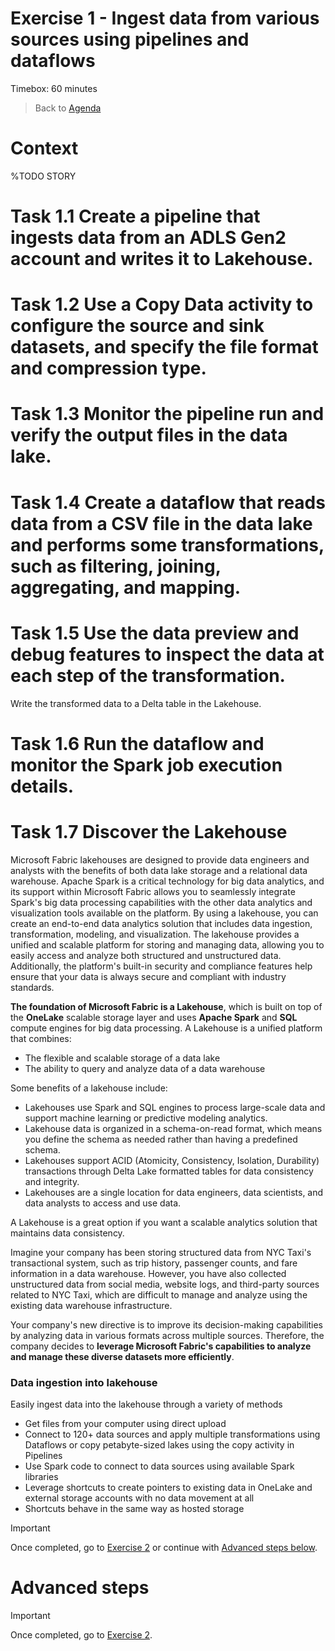 # Exercise 1 - Ingest data from various sources using pipelines and dataflows 

Timebox: 60 minutes
> Back to [Agenda](./../README.md#agenda)

# Context
%TODO STORY


# Task 1.1 Create a pipeline that ingests data from an ADLS Gen2 account and writes it to Lakehouse.


# Task 1.2 Use a Copy Data activity to configure the source and sink datasets, and specify the file format and compression type.

# Task 1.3 Monitor the pipeline run and verify the output files in the data lake. 

# Task 1.4 Create a dataflow that reads data from a CSV file in the data lake and performs some transformations, such as filtering, joining, aggregating, and mapping. 

# Task 1.5 Use the data preview and debug features to inspect the data at each step of the transformation.
Write the transformed data to a Delta table in the Lakehouse.

# Task 1.6 Run the dataflow and monitor the Spark job execution details. 

# Task 1.7 Discover the Lakehouse 

Microsoft Fabric lakehouses are designed to provide data engineers and analysts with the benefits of both data lake storage and a relational data warehouse. Apache Spark is a critical technology for big data analytics, and its support within Microsoft Fabric allows you to seamlessly integrate Spark's big data processing capabilities with the other data analytics and visualization tools available on the platform. 
By using a lakehouse, you can create an end-to-end data analytics solution that includes data ingestion, transformation, modeling, and visualization. The lakehouse provides a unified and scalable platform for storing and managing data, allowing you to easily access and analyze both structured and unstructured data. Additionally, the platform's built-in security and compliance features help ensure that your data is always secure and compliant with industry standards.


**The foundation of Microsoft Fabric is a Lakehouse**, which is built on top of the **OneLake** scalable storage layer and uses **Apache Spark** and **SQL** compute engines for big data processing. A Lakehouse is a unified platform that combines:
- The flexible and scalable storage of a data lake
- The ability to query and analyze data of a data warehouse

Some benefits of a lakehouse include:
- Lakehouses use Spark and SQL engines to process large-scale data and support machine learning or predictive modeling analytics.
- Lakehouse data is organized in a schema-on-read format, which means you define the schema as needed rather than having a predefined schema.
- Lakehouses support ACID (Atomicity, Consistency, Isolation, Durability) transactions through Delta Lake formatted tables for data consistency and integrity.
- Lakehouses are a single location for data engineers, data scientists, and data analysts to access and use data.

A Lakehouse is a great option if you want a scalable analytics solution that maintains data consistency.

Imagine your company has been storing structured data from NYC Taxi's transactional system, such as trip history, passenger counts, and fare information in a data warehouse. However, you have also collected unstructured data from social media, website logs, and third-party sources related to NYC Taxi, which are difficult to manage and analyze using the existing data warehouse infrastructure.

Your company's new directive is to improve its decision-making capabilities by analyzing data in various formats across multiple sources. Therefore, the company decides to **leverage Microsoft Fabric's capabilities to analyze and manage these diverse datasets more efficiently**.


###  Data ingestion into lakehouse
Easily ingest data into the lakehouse through a variety of methods

* Get files from your computer using direct upload
* Connect to 120+ data sources and apply multiple transformations using Dataflows or copy petabyte-sized lakes using the copy activity in Pipelines
* Use Spark code to connect to data sources using available Spark libraries
* Leverage shortcuts to create pointers to existing data in OneLake and external storage accounts with no data movement at all
* Shortcuts behave in the same way as hosted storage







> [!IMPORTANT]
> Once completed, go to [Exercise 2](./../exercise-2/exercise-2.md) or continue with [Advanced steps below](#advanced-steps).


# Advanced steps



> [!IMPORTANT]
> Once completed, go to [Exercise 2](./../exercise-2/exercise-2.md).